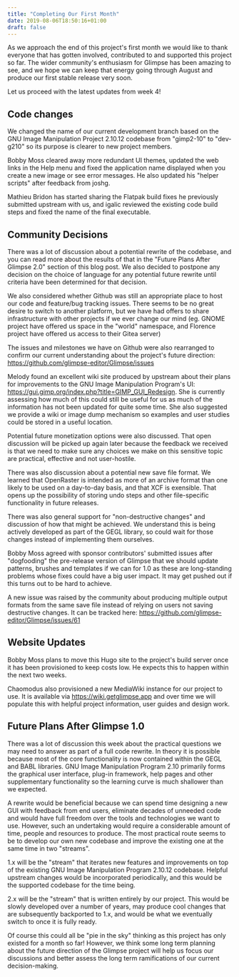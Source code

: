 ```yaml
---
title: "Completing Our First Month"
date: 2019-08-06T18:50:16+01:00
draft: false
---
```

As we approach the end of this project's first month we would like to thank everyone that has gotten involved, contributed to and supported this project so far. The wider community's enthusiasm for Glimpse has been amazing to see, and we hope we can keep that energy going through August and produce our first stable release very soon.

Let us proceed with the latest updates from week 4!

## Code changes
We changed the name of our current development branch based on the GNU Image Manipulation Project 2.10.12 codebase from "gimp2-10" to "dev-g210" so its purpose is clearer to new project members.

Bobby Moss cleared away more redundant UI themes, updated the web links in the Help menu and fixed the application name displayed when you create a new image or see error messages. He also updated his "helper scripts" after feedback from joshg.

Mathieu Bridon has started sharing the Flatpak build fixes he previously submitted upstream with us, and igalic reviewed the existing code build steps and fixed the name of the final executable.

## Community Decisions
There was a lot of discussion about a potential rewrite of the codebase, and you can read more about the results of that in the "Future Plans After Glimpse 2.0" section of this blog post. We also decided to postpone any decision on the choice of language for any potential future rewrite until criteria have been determined for that decision.

We also considered whether Github was still an appropriate place to host our code and feature/bug tracking issues. There seems to be no great desire to switch to another platform, but we have had offers to share infrastructure with other projects if we ever change our mind (eg. GNOME project have offered us space in the "world" namespace, and Florence project have offered us access to their Gitea server)

The issues and milestones we have on Github were also rearranged to confirm our current understanding about the project's future direction: https://github.com/glimpse-editor/Glimpse/issues

Melody found an excellent wiki site produced by upstream about their plans for improvements to the GNU Image Manipulation Program's UI: https://gui.gimp.org/index.php?title=GIMP_GUI_Redesign. She is currently assessing how much of this could still be useful for us as much of the information has not been updated for quite some time. She also suggested we provide a wiki or image dump mechanism so examples and user studies could be stored in a useful location.

Potential future monetization options were also discussed. That open discussion will be picked up again later because the feedback we received is that we need to make sure any choices we make on this sensitive topic are practical, effective and not user-hostile.

There was also discussion about a potential new save file format. We learned that OpenRaster is intended as more of an archive format than one likely to be used on a day-to-day basis, and that XCF is exensible. That opens up the possibility of storing undo steps and other file-specific functionality in future releases.

There was also general support for "non-destructive changes" and discussion of how that might be achieved. We understand this is being actively developed as part of the GEGL library, so could wait for those changes instead of implementing them ourselves.

Bobby Moss agreed with sponsor contributors' submitted issues after "dogfooding" the pre-release version of Glimpse that we should update patterns, brushes and templates if we can for 1.0 as these are long-standing problems whose fixes could have a big user impact. It may get pushed out if this turns out to be hard to achieve.

A new issue was raised by the community about producing multiple output formats from the same save file instead of relying on users not saving destructive changes. It can be tracked here: https://github.com/glimpse-editor/Glimpse/issues/61

## Website Updates
Bobby Moss plans to move this Hugo site to the project's build server once it has been provisioned to keep costs low. He expects this to happen within the next two weeks.

Chaomodus also provisioned a new MediaWiki instance for our project to use. It is available via https://wiki.getglimpse.app and over time we will populate this with helpful project information, user guides and design work.

## Future Plans After Glimpse 1.0
There was a lot of discussion this week about the practical questions we may need to answer as part of a full code rewrite. In theory it is possible because most of the core functionality is now contained within the GEGL and BABL libraries. GNU Image Manipulation Program 2.10 primarily forms the graphical user interface, plug-in framework, help pages and other supplementary functionality so the learning curve is much shallower than we expected.

A rewrite would be beneficial because we can spend time designing a new GUI with feedback from end users, eliminate decades of unneeded code and would have full freedom over the tools and technologies we want to use. However, such an undertaking would require a considerable amount of time, people and resources to produce. The most practical route seems to be to develop our own new codebase and improve the existing one at the same time in two "streams".

1.x will be the "stream" that iterates new features and improvements on top of the existing GNU Image Manipulation Program 2.10.12 codebase. Helpful upstream changes would be incorporated periodically, and this would be the supported codebase for the time being.

2.x will be the "stream" that is written entirely by our project. This would be slowly developed over a number of years, may produce cool changes that are subsequently backported to 1.x, and would be what we eventually switch to once it is fully ready.

Of course this could all be "pie in the sky" thinking as this project has only existed for a month so far! However, we think some long term planning about the future direction of the Glimpse project will help us focus our discussions and better assess the long term ramifications of our current decision-making.
